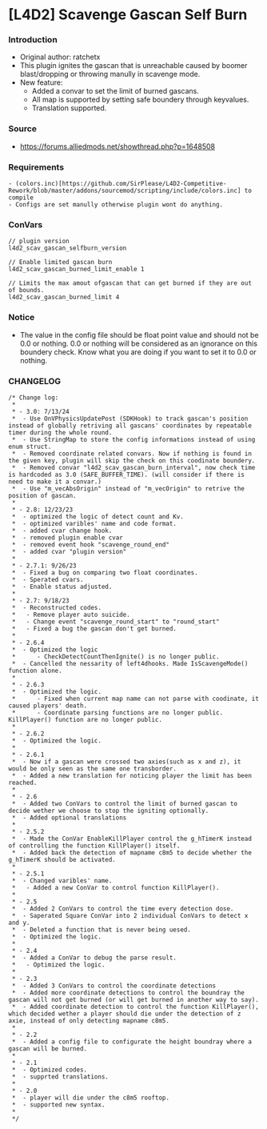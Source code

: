 # [L4D2] Scavenge Gascan Self Burn

### Introduction
 - Original author: ratchetx
 - This plugin ignites the gascan that is unreachable caused by boomer blast/dropping or throwing manully in scavenge mode.
 - New feature:
   - Added a convar to set the limit of burned gascans.
   - All map is supported by setting safe boundery through keyvalues.
   - Translation supported.

### Source
 - https://forums.alliedmods.net/showthread.php?p=1648508

### Requirements
    - (colors.inc)[https://github.com/SirPlease/L4D2-Competitive-Rework/blob/master/addons/sourcemod/scripting/include/colors.inc] to compile
    - Configs are set manully otherwise plugin wont do anything.

### ConVars
```
// plugin version
l4d2_scav_gascan_selfburn_version

// Enable limited gascan burn
l4d2_scav_gascan_burned_limit_enable 1

// Limits the max amout ofgascan that can get burned if they are out of bounds.
l4d2_scav_gascan_burned_limit 4
```

### Notice
 - The value in the config file should be float point value and should not be 0.0 or nothing. 0.0 or nothing will be considered as an ignorance on this boundery check. Know what you are doing if you want to set it to 0.0 or nothing.

### CHANGELOG
```
/* Change log:
 * 
 * - 3.0: 7/13/24
 *  - Use OnVPhysicsUpdatePost (SDKHook) to track gascan's position instead of globally retriving all gascans' coordinates by repeatable timer during the whole round.
 *  - Use StringMap to store the config informations instead of using enum struct.
 *  - Removed coordinate related convars. Now if nothing is found in the given key, plugin will skip the check on this coodinate boundery.
 *  - Removed convar "l4d2_scav_gascan_burn_interval", now check time is hardcoded as 3.0 (SAFE_BUFFER_TIME). (will consider if there is need to make it a convar.)
 *  - Use "m_vecAbsOrigin" instead of "m_vecOrigin" to retrive the position of gascan.
 * 
 * - 2.8: 12/23/23
 *  - optimized the logic of detect count and Kv.
 *  - optimized varibles' name and code format.
 *  - added cvar change hook.
 *  - removed plugin enable cvar
 *  - removed event hook "scavenge_round_end"
 *  - added cvar "plugin version"
 * 
 * - 2.7.1: 9/26/23
 *  - Fixed a bug on comparing two float coordinates.
 *  - Sperated cvars.
 *  - Enable status adjusted.
 *
 * - 2.7: 9/18/23
 *	- Reconstructed codes.
 *   - Remove player auto suicide.
 *   - Change event "scavenge_round_start" to "round_start"
 *   - Fixed a bug the gascan don't get burned.
 *
 * - 2.6.4
 *	- Optimized the logic
 *		- CheckDetectCountThenIgnite() is no longer public.
 * 	- Cancelled the nessarity of left4dhooks. Made IsScavengeMode() function alone.
 *
 * - 2.6.3
 *	- Optimized the logic.
 *		- Fixed when current map name can not parse with coodinate, it caused players' death.
 *		- Coordinate parsing functions are no longer public. KillPlayer() function are no longer public.
 *
 * - 2.6.2
 *	- Optimized the logic.
 *
 * - 2.6.1
 *	- Now if a gascan were crossed two axies(such as x and z), it would be only seen as the same one transborder.
 *	- Added a new translation for noticing player the limit has been reached.
 *
 * - 2.6
 *	- Added two ConVars to control the limit of burned gascan to decide wether we choose to stop the igniting optionally.
 *	- Added optional translations
 *
 * - 2.5.2
 *	- Made the ConVar EnableKillPlayer control the g_hTimerK instead of controlling the function KillPlayer() itself.
 *	- Added back the detection of mapname c8m5 to decide whether the g_hTimerK should be activated.
 *
 * - 2.5.1
 *	- Changed varibles' name.
 *   - Added a new ConVar to control function KillPlayer().
 *
 * - 2.5
 *	- Added 2 ConVars to control the time every detection dose.
 *	- Saperated Square ConVar into 2 individual ConVars to detect x and y.
 *	- Deleted a function that is never being uesed.
 *	- Optimized the logic.
 *
 * - 2.4
 *	- Added a ConVar to debug the parse result.
 *   - Optimized the logic.
 *
 * - 2.3
 *	- Added 3 ConVars to control the coordinate detections
 *	- Added more coordinate detections to control the boundray the gascan will not get burned (or will get burned in another way to say).
 *	- Added coordinate detection to control the function KillPlayer(), which decided wether a player should die under the detection of z axie, instead of only detecting mapname c8m5.
 *
 * - 2.2
 * 	- Added a config file to configurate the height boundray where a gascan will be burned.
 *
 * - 2.1
 *	- Optimized codes.
 *	- supprted translations.
 *
 * - 2.0
 * 	- player will die under the c8m5 rooftop.
 * 	- supported new syntax.
 *
 */
```